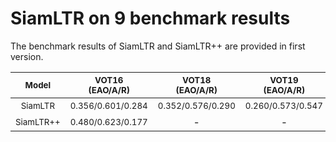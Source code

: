 # SiamLTR on 9 benchmark results 
The benchmark results of SiamLTR and SiamLTR++ are provided in first version.

<sub>Model</br> </sub> | <sub>VOT16</br> (EAO/A/R) </sub> | <sub>VOT18</br> (EAO/A/R) </sub> | <sub>VOT19</br> (EAO/A/R) </sub> | <sub>OTB2015</br> (AUC/Prec.) </sub> | <sub>NFS30</br>(AUC/Prec.)</sub> | <sub>UAV123</br> (AUC/Prec.) </sub>| <sub>TC128</br> (AUC/Prec.) </sub>| <sub>LaSOT</br> (AUC/Prec.) </sub>|<sub>TrackingNet</br> (EAO/A/R) </sub>| 
|:---------------------------------:|:-:|:------------------------:|:--------------------:|:----------------:|:--------------:|:------------:|:-----------:|:-----------:|:-----------:|
|      <sub>SiamLTR</sub>     | <sub>0.356/0.601/0.284</sub> | <sub>0.352/0.576/0.290</sub> | <sub>0.260/0.573/0.547</sub>|             -        |         -        | <sub>180</sub> | [link](https://drive.google.com/open?id=1t62x56Jl7baUzPTo0QrC4jJnwvPZm-2m) |
|    <sub>SiamLTR++</sub>   |      <sub>0.480/0.623/0.177</sub>          |             -                | - |<sub>0.666/0.876</sub> |         -        | <sub>180</sub> | [link](https://drive.google.com/open?id=1gCpmR85Qno3C-naR3SLqRNpVfU7VJ2W0) |

